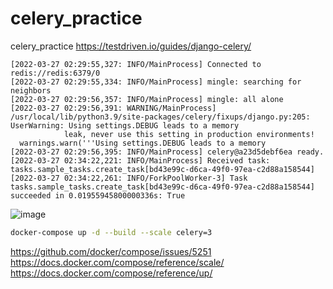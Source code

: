 # celery_practice
celery_practice
https://testdriven.io/guides/django-celery/

```shell
[2022-03-27 02:29:55,327: INFO/MainProcess] Connected to redis://redis:6379/0
[2022-03-27 02:29:55,334: INFO/MainProcess] mingle: searching for neighbors
[2022-03-27 02:29:56,357: INFO/MainProcess] mingle: all alone
[2022-03-27 02:29:56,391: WARNING/MainProcess] /usr/local/lib/python3.9/site-packages/celery/fixups/django.py:205: UserWarning: Using settings.DEBUG leads to a memory
            leak, never use this setting in production environments!
  warnings.warn('''Using settings.DEBUG leads to a memory
[2022-03-27 02:29:56,395: INFO/MainProcess] celery@a23d5debf6ea ready.
[2022-03-27 02:34:22,221: INFO/MainProcess] Received task: tasks.sample_tasks.create_task[bd43e99c-d6ca-49f0-97ea-c2d88a158544]  
[2022-03-27 02:34:22,261: INFO/ForkPoolWorker-3] Task tasks.sample_tasks.create_task[bd43e99c-d6ca-49f0-97ea-c2d88a158544] succeeded in 0.01955945800000336s: True
```

![image](https://user-images.githubusercontent.com/45473846/160268521-8dc16f55-c824-42fd-8045-b63045bad752.png)

```sh
docker-compose up -d --build --scale celery=3
```

https://github.com/docker/compose/issues/5251
https://docs.docker.com/compose/reference/scale/
https://docs.docker.com/compose/reference/up/
